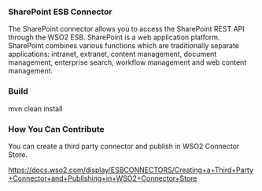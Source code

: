 ### SharePoint ESB Connector

The SharePoint connector allows you to access the SharePoint REST  API  through the WSO2 ESB. SharePoint is a web application platform.
SharePoint combines various functions which are traditionally separate applications: intranet, extranet, content management, 
document management, enterprise search, workflow management and web content management.

### Build

mvn clean install

### How You Can Contribute
You can create a third party connector and publish in WSO2 Connector Store.

https://docs.wso2.com/display/ESBCONNECTORS/Creating+a+Third+Party+Connector+and+Publishing+in+WSO2+Connector+Store

